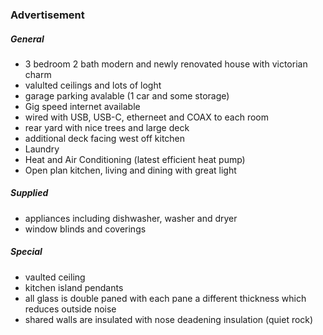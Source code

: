 ### Advertisement

##### General

* 3 bedroom 2 bath modern and newly renovated house with victorian charm
* valulted ceilings and lots of loght
* garage parking avalable (1 car and some storage)
* Gig speed internet available
* wired with USB, USB-C, etherneet and COAX to each room
* rear yard with nice trees and large deck
* additional deck facing west off kitchen
* Laundry
* Heat and Air Conditioning (latest efficient heat pump)
* Open plan kitchen, living and dining with great light
 

##### Supplied

* appliances including dishwasher, washer and dryer
* window blinds and coverings

##### Special

* vaulted ceiling
* kitchen island pendants
* all glass is double paned with each pane a different thickness which reduces outside noise
* shared walls are insulated with nose deadening insulation (quiet rock)
